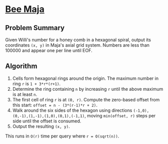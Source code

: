 # [Bee Maja](https://www.spoj.com/problems/BMJ/)

## Problem Summary
Given Willi's number for a honey comb in a hexagonal spiral, output its
coordinates `(x, y)` in Maja's axial grid system. Numbers are less than 100000
and appear one per line until EOF.

## Algorithm
1. Cells form hexagonal rings around the origin. The maximum number in ring `r`
   is `1 + 3*r*(r+1)`.
2. Determine the ring containing `n` by increasing `r` until the above maximum
   is at least `n`.
3. The first cell of ring `r` is at `(0, r)`. Compute the zero-based offset from
   this start: `offset = n - (3*(r-1)*r + 2)`.
4. Walk around the six sides of the hexagon using directions
   `(-1,0),(0,-1),(1,-1),(1,0),(0,1),(-1,1)`, moving `min(offset, r)` steps per side
   until the offset is consumed.
5. Output the resulting `(x, y)`.

This runs in `O(r)` time per query where `r = O(sqrt(n))`.
